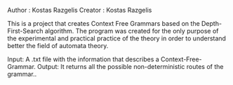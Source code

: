 Author  : Kostas Razgelis
Creator : Kostas Razgelis 

This is a project that creates Context Free Grammars based on the Depth-First-Search algorithm. The program was created for the only purpose of the experimental and practical practice of the theory in order to understand better the field of automata theory.

Input:  A .txt file with the information that describes a Context-Free-Grammar.
Output: It returns all the possible non-deterministic routes of the grammar..


